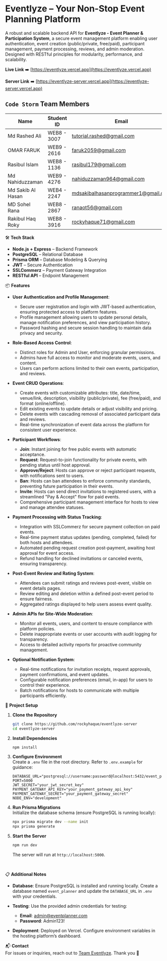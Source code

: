 # Eventlyze – Your Non-Stop Event Planning Platform

A robust and scalable backend API for **Eventlyze - Event Planner & Participation System**, a secure event management platform enabling user authentication, event creation (public/private, free/paid), participant management, payment processing, reviews, and admin moderation. Designed with RESTful principles for modularity, performance, and scalability.

**Live Link** ➡️ [https://eventlyze.vercel.app](https://eventlyze.vercel.app)

**Server Link** ➡️ [https://eventlyze-server.vercel.app](https://eventlyze-server.vercel.app)

## `Code Storm` Team  Members

|  Name               | Student ID    | Email                                       |
|---------------------|---------------|---------------------------------------------|
|  Md Rashed Ali      | WEB8 - 3007   | tutorial.rashed@gmail.com                   |
|  OMAR FARUK         | WEB9 - 2616   | faruk2059@gmail.com                         |
|  Rasibul Islam      | WEB8 - 1136   | rasibul179@gmail.com                        |
|  Md Nahiduzzaman    | WEB9 - 4276   | nahiduzzaman964@gmail.com                   |
|  Md Sakib Al Hasan  | WEB4 - 2247   | mdsakibalhasanprogrammer1@gmail.com         |
|  MD Sohel Rana      | WEB8 - 2867   | ranaot56@gmail.com                          |
|  Rakibul Haq Roky   | WEB8 - 3916   | rockyhaque71@gmail.com                      |

🛠 **Tech Stack**

- **Node.js + Express** – Backend Framework
- **PostgreSQL** – Relational Database
- **Prisma ORM** – Database Modeling & Querying
- **JWT** – Secure Authentication
- **SSLCommerz** – Payment Gateway Integration
- **RESTful API** – Endpoint Management

📦 **Features**

- **User Authentication and Profile Management**:

  - Secure user registration and login with JWT-based authentication, ensuring protected access to platform features.
  - Profile management allowing users to update personal details, manage notification preferences, and view participation history.
  - Password hashing and secure session handling to maintain data privacy and security.

- **Role-Based Access Control**:

  - Distinct roles for Admin and User, enforcing granular permissions.
  - Admins have full access to monitor and moderate events, users, and content.
  - Users can perform actions limited to their own events, participation, and reviews.

- **Event CRUD Operations**:

  - Create events with customizable attributes: title, date/time, venue/link, description, visibility (public/private), fee (free/paid), and format (online/offline).
  - Edit existing events to update details or adjust visibility and pricing.
  - Delete events with cascading removal of associated participant data and reviews.
  - Real-time synchronization of event data across the platform for consistent user experience.

- **Participant Workflows**:

  - **Join**: Instant joining for free public events with automatic acceptance.
  - **Request**: Request-to-join functionality for private events, with pending status until host approval.
  - **Approve/Reject**: Hosts can approve or reject participant requests, with notifications sent to users.
  - **Ban**: Hosts can ban attendees to enforce community standards, preventing future participation in their events.
  - **Invite**: Hosts can send direct invitations to registered users, with a streamlined "Pay & Accept" flow for paid events.
  - Comprehensive participant management interface for hosts to view and manage attendee statuses.

- **Payment Processing with Status Tracking**:

  - Integration with SSLCommerz for secure payment collection on paid events.
  - Real-time payment status updates (pending, completed, failed) for both hosts and attendees.
  - Automated pending request creation post-payment, awaiting host approval for event access.
  - Refund handling for declined invitations or canceled events, ensuring transparency.

- **Post-Event Review and Rating System**:

  - Attendees can submit ratings and reviews post-event, visible on event details pages.
  - Review editing and deletion within a defined post-event period to ensure fairness.
  - Aggregated ratings displayed to help users assess event quality.

- **Admin APIs for Site-Wide Moderation**:

  - Monitor all events, users, and content to ensure compliance with platform policies.
  - Delete inappropriate events or user accounts with audit logging for transparency.
  - Access to detailed activity reports for proactive community management.

- **Optional Notification System**:
  - Real-time notifications for invitation receipts, request approvals, payment confirmations, and event updates.
  - Configurable notification preferences (email, in-app) for users to control their experience.
  - Batch notifications for hosts to communicate with multiple participants efficiently.

📁 **Project Setup**

1. **Clone the Repository**

   ```bash
   git clone https://github.com/rockyhaque/eventlyze-server
   cd eventlyze-server
   ```

2. **Install Dependencies**

   ```bash
   npm install
   ```

3. **Configure Environment**  
   Create a `.env` file in the root directory. Refer to `.env.example` for guidance:

   ```
   DATABASE_URL="postgresql://username:password@localhost:5432/event_planner"
   PORT=5000
   JWT_SECRET="your_jwt_secret_key"
   PAYMENT_GATEWAY_API_KEY="your_payment_gateway_api_key"
   PAYMENT_GATEWAY_SECRET="your_payment_gateway_secret"
   NODE_ENV="development"
   ```

4. **Run Prisma Migrations**  
   Initialize the database schema (ensure PostgreSQL is running locally):

   ```bash
   npx prisma migrate dev --name init
   npx prisma generate
   ```

5. **Start the Server**
   ```bash
   npm run dev
   ```
   The server will run at `http://localhost:5000`.

  <br>

📋 **Additional Notes**

- **Database**: Ensure PostgreSQL is installed and running locally. Create a database named `event_planner` and update the `DATABASE_URL` in `.env` with your credentials.

- **Testing**: Use the provided admin credentials for testing:
  - **Email**: admin@eventplanner.com
  - **Password**: Admin123!
- **Deployment**: Deployed on Vercel. Configure environment variables in the hosting platform’s dashboard.

📬 **Contact**  
For issues or inquiries, reach out to [Team Eventlyze](mailto:rockyhaque71@gmail.com). Thank you 💜
